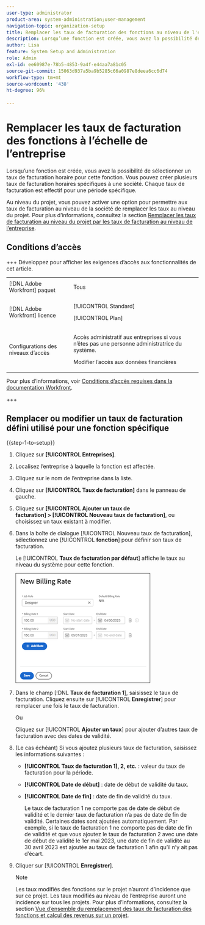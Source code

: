 ```yaml
---
user-type: administrator
product-area: system-administration;user-management
navigation-topic: organization-setup
title: Remplacer les taux de facturation des fonctions au niveau de l'entreprise
description: Lorsqu’une fonction est créée, vous avez la possibilité de sélectionner un taux de facturation horaire pour cette fonction. Vous pouvez créer un taux de facturation horaire spécifique à une société.
author: Lisa
feature: System Setup and Administration
role: Admin
exl-id: ee60987e-78b5-4853-9a4f-e44aa7a81c05
source-git-commit: 15063d937a5ba9b5285c66a0987e8deea6cc6d74
workflow-type: tm+mt
source-wordcount: '438'
ht-degree: 96%

---
```


# Remplacer les taux de facturation des fonctions à l’échelle de l’entreprise

Lorsqu’une fonction est créée, vous avez la possibilité de sélectionner un taux de facturation horaire pour cette fonction. Vous pouvez créer plusieurs taux de facturation horaires spécifiques à une société. Chaque taux de facturation est effectif pour une période spécifique.

Au niveau du projet, vous pouvez activer une option pour permettre aux taux de facturation au niveau de la société de remplacer les taux au niveau du projet. Pour plus d’informations, consultez la section [Remplacer les taux de facturation au niveau du projet par les taux de facturation au niveau de l’entreprise](../../../manage-work/projects/project-finances/override-project-level-with-company-level-billing-rates.md).

## Conditions d’accès

+++ Développez pour afficher les exigences d’accès aux fonctionnalités de cet article.

<table style="table-layout:auto"> 
 <col> 
 <col> 
 <tbody> 
  <tr> 
   <td>[!DNL Adobe Workfront] paquet</td> 
   <td><p>Tous</p></td> 
  </tr> 
  <tr> 
   <td>[!DNL Adobe Workfront] licence</td> 
   <td><p>[!UICONTROL Standard]</p>
       <p>[!UICONTROL Plan]</p></td>
  </tr> 
  <tr> 
   <td>Configurations des niveaux d’accès</td> 
   <td> <p>Accès administratif aux entreprises si vous n’êtes pas une personne administratrice du système.</p>
   <p>Modifier l’accès aux données financières</p> </td>
  </tr> 
 </tbody> 
</table>

Pour plus d’informations, voir [Conditions d’accès requises dans la documentation Workfront](/help/quicksilver/administration-and-setup/add-users/access-levels-and-object-permissions/access-level-requirements-in-documentation.md).

+++

## Remplacer ou modifier un taux de facturation défini utilisé pour une fonction spécifique

{{step-1-to-setup}}

1. Cliquez sur **[!UICONTROL Entreprises]**.
1. Localisez l’entreprise à laquelle la fonction est affectée.
1. Cliquez sur le nom de l’entreprise dans la liste.
1. Cliquez sur **[!UICONTROL Taux de facturation]** dans le panneau de gauche.
1. Cliquez sur **[!UICONTROL Ajouter un taux de facturation] > [!UICONTROL Nouveau taux de facturation]**, ou choisissez un taux existant à modifier.
1. Dans la boîte de dialogue [!UICONTROL Nouveau taux de facturation], sélectionnez une [!UICONTROL **fonction**] pour définir son taux de facturation.

   Le [!UICONTROL **Taux de facturation par défaut**] affiche le taux au niveau du système pour cette fonction.

   ![Boîte de dialogue du nouveau taux de facturation](assets/date-effective-billing-rates-for-company.png)

1. Dans le champ [!DNL **Taux de facturation 1**], saisissez le taux de facturation. Cliquez ensuite sur [!UICONTROL **Enregistrer**] pour remplacer une fois le taux de facturation.

   Ou

   Cliquez sur [!UICONTROL **Ajouter un taux**] pour ajouter d’autres taux de facturation avec des dates de validité.

1. (Le cas échéant) Si vous ajoutez plusieurs taux de facturation, saisissez les informations suivantes :

   * **[!UICONTROL Taux de facturation 1], 2, etc.** : valeur du taux de facturation pour la période.
   * **[!UICONTROL Date de début]** : date de début de validité du taux.
   * **[!UICONTROL Date de fin]** : date de fin de validité du taux.

     Le taux de facturation 1 ne comporte pas de date de début de validité et le dernier taux de facturation n’a pas de date de fin de validité. Certaines dates sont ajoutées automatiquement. Par exemple, si le taux de facturation 1 ne comporte pas de date de fin de validité et que vous ajoutez le taux de facturation 2 avec une date de début de validité le 1er mai 2023, une date de fin de validité au 30 avril 2023 est ajoutée au taux de facturation 1 afin qu’il n’y ait pas d’écart.

1. Cliquer sur [!UICONTROL **Enregistrer**].

   >[!NOTE]
   >
   >Les taux modifiés des fonctions sur le projet n’auront d’incidence que sur ce projet. Les taux modifiés au niveau de l’entreprise auront une incidence sur tous les projets. Pour plus d’informations, consultez la section [Vue d’ensemble du remplacement des taux de facturation des fonctions et calcul des revenus sur un projet](../../../manage-work/projects/project-finances/override-role-billing-rates-and-calculate-project-revenue.md).
